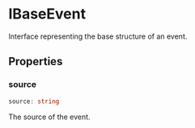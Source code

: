 # IBaseEvent

Interface representing the base structure of an event.

## Properties

### source

```ts
source: string
```

The source of the event.
